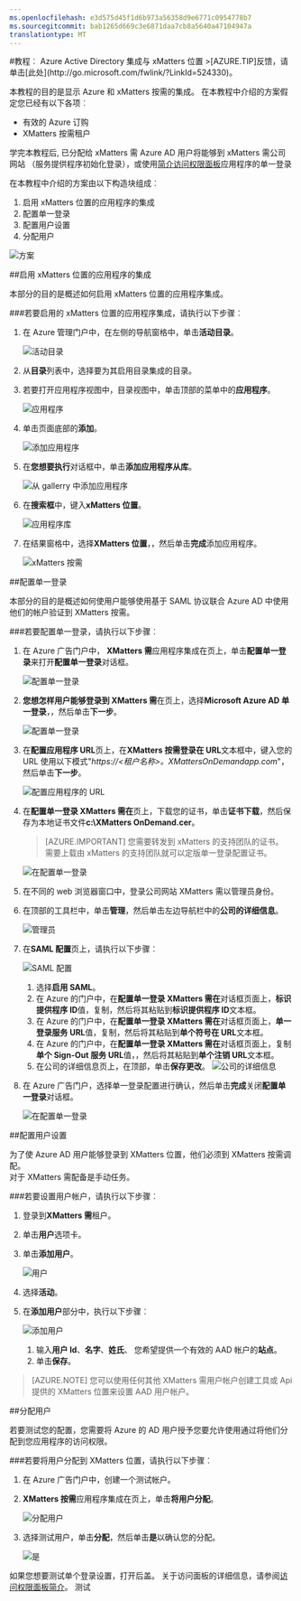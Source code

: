 ```yaml
---
ms.openlocfilehash: e3d575d45f1d6b973a56358d9e6771c0954778b7
ms.sourcegitcommit: bab1265d669c3e6871daa7cb8a5640a47104947a
translationtype: MT
---
```

<properties pageTitle="教程︰ Azure Active Directory 集成与按需 xMatters |Microsoft Azure" description="了解如何使用 Azure Active Directory xMatters 按需启用单一登录、 自动化资源调配，以及更多。" services="active-directory" authors="MarkusVi"  documentationCenter="na" manager="stevenpo"/>
<tags ms.service="active-directory" ms.devlang="na" ms.topic="article" ms.tgt_pltfrm="na" ms.workload="identity" ms.date="08/01/2015" ms.author="markvi" />
#教程︰ Azure Active Directory 集成与 xMatters 位置
>[AZURE.TIP]反馈，请单击[此处](http://go.microsoft.com/fwlink/?LinkId=524330)。
  
本教程的目的是显示 Azure 和 xMatters 按需的集成。 在本教程中介绍的方案假定您已经有以下各项︰

-   有效的 Azure 订购
-   XMatters 按需租户
  
学完本教程后, 已分配给 xMatters 需 Azure AD 用户将能够到 xMatters 需公司网站 （服务提供程序初始化登录），或使用[简介访问权限面板](https://msdn.microsoft.com/library/dn308586)应用程序的单一登录
  
在本教程中介绍的方案由以下构造块组成︰

1.  启用 xMatters 位置的应用程序的集成
2.  配置单一登录
3.  配置用户设置
4.  分配用户

![方案](./media/active-directory-saas-xmatters-ondemand-tutorial/IC776788.png "Scenario")

##启用 xMatters 位置的应用程序的集成
  
本部分的目的是概述如何启用 xMatters 位置的应用程序集成。

###若要启用的 xMatters 位置的应用程序集成，请执行以下步骤︰

1.  在 Azure 管理门户中，在左侧的导航窗格中，单击**活动目录**。

    ![活动目录](./media/active-directory-saas-xmatters-ondemand-tutorial/IC700993.png "Active Directory")

2.  从**目录**列表中，选择要为其启用目录集成的目录。

3.  若要打开应用程序视图中，目录视图中，单击顶部的菜单中的**应用程序**。

    ![应用程序](./media/active-directory-saas-xmatters-ondemand-tutorial/IC700994.png "Applications")

4.  单击页面底部的**添加**。

    ![添加应用程序](./media/active-directory-saas-xmatters-ondemand-tutorial/IC749321.png "Add application")

5.  在**您想要执行**对话框中，单击**添加应用程序从库**。

    ![从 gallerry 中添加应用程序](./media/active-directory-saas-xmatters-ondemand-tutorial/IC749322.png "Add an application from gallerry")

6.  在**搜索框**中，键入**xMatters 位置**。

    ![应用程序库](./media/active-directory-saas-xmatters-ondemand-tutorial/IC776789.png "Application gallery")

7.  在结果窗格中，选择**XMatters 位置**，，然后单击**完成**添加应用程序。

    ![xMatters 按需](./media/active-directory-saas-xmatters-ondemand-tutorial/IC776790.png "xMatters OnDemand")

##配置单一登录
  
本部分的目的是概述如何使用户能够使用基于 SAML 协议联合 Azure AD 中使用他们的帐户验证到 XMatters 按需。

###若要配置单一登录，请执行以下步骤︰

1.  在 Azure 广告门户中， **XMatters 需**应用程序集成在页上，单击**配置单一登录**来打开**配置单一登录**对话框。

    ![配置单一登录](./media/active-directory-saas-xmatters-ondemand-tutorial/IC776791.png "Configure single sign-on")

2.  **您想怎样用户能够登录到 XMatters 需**在页上，选择**Microsoft Azure AD 单一登录**，，然后单击**下一步**。

    ![配置单一登录](./media/active-directory-saas-xmatters-ondemand-tutorial/IC776792.png "Configure single sign-on")

3.  在**配置应用程序 URL**页上，在**XMatters 按需登录在 URL**文本框中，键入您的 URL 使用以下模式"*https://\<租户名称\>。XMattersOnDemandapp.com*"，然后单击**下一步**。

    ![配置应用程序的 URL](./media/active-directory-saas-xmatters-ondemand-tutorial/IC776793.png "Configure app URL")

4.  在**配置单一登录 XMatters 需在**页上，下载您的证书，单击**证书下载**，然后保存为本地证书文件**c:\\XMatters OnDemand.cer**。

    >[AZURE.IMPORTANT] 您需要转发到 xMatters 的支持团队的证书。 需要上载由 xMatters 的支持团队就可以定版单一登录配置证书。

    ![在配置单一登录](./media/active-directory-saas-xmatters-ondemand-tutorial/IC776794.png "Configure single sign on")

5.  在不同的 web 浏览器窗口中，登录公司网站 XMatters 需以管理员身份。

6.  在顶部的工具栏中，单击**管理**，然后单击左边导航栏中的**公司的详细信息**。

    ![管理员](./media/active-directory-saas-xmatters-ondemand-tutorial/IC776795.png "Admin")

7.  在**SAML 配置**页上，请执行以下步骤︰

    ![SAML 配置](./media/active-directory-saas-xmatters-ondemand-tutorial/IC776796.png "SAML configuration")

    1.  选择**启用 SAML**。
    2.  在 Azure 的门户中，在**配置单一登录 XMatters 需在**对话框页面上，**标识提供程序 ID**值，复制，然后将其粘贴到**标识提供程序 ID**文本框。
    3.  在 Azure 的门户中，在**配置单一登录 XMatters 需在**对话框页面上，**单一登录服务 URL**值，复制，然后将其粘贴到**单个符号在 URL**文本框。
    4.  在 Azure 的门户中，在**配置单一登录 XMatters 需在**对话框页面上，复制**单个 Sign-Out 服务 URL**值，，然后将其粘贴到**单个注销 URL**文本框。
    5.  在公司的详细信息页上，在顶部，单击**保存更改**。
        ![公司的详细信息](./media/active-directory-saas-xmatters-ondemand-tutorial/IC776797.png "Company details")

8.  在 Azure 广告门户，选择单一登录配置进行确认，然后单击**完成**关闭**配置单一登录**对话框。

    ![在配置单一登录](./media/active-directory-saas-xmatters-ondemand-tutorial/IC776798.png "Configure single sign on")

##配置用户设置
  
为了使 Azure AD 用户能够登录到 XMatters 位置，他们必须到 XMatters 按需调配。  
对于 XMatters 需配备是手动任务。

###若要设置用户帐户，请执行以下步骤︰

1.  登录到**XMatters 需**租户。

2.  单击**用户**选项卡。

3.  单击**添加用户**。

    ![用户](./media/active-directory-saas-xmatters-ondemand-tutorial/IC781048.png "Users")

4.  选择**活动**。

5.  在**添加用户**部分中，执行以下步骤︰

    ![添加用户](./media/active-directory-saas-xmatters-ondemand-tutorial/IC781049.png "Add a User")

    1.  输入**用户 Id**、**名字**、**姓氏**、 您希望提供一个有效的 AAD 帐户的**站点**。
    2.  单击**保存**。

>[AZURE.NOTE] 您可以使用任何其他 XMatters 需用户帐户创建工具或 Api 提供的 XMatters 位置来设置 AAD 用户帐户。

##分配用户
  
若要测试您的配置，您需要将 Azure 的 AD 用户授予您要允许使用通过将他们分配到您应用程序的访问权限。

###若要将用户分配到 XMatters 位置，请执行以下步骤︰

1.  在 Azure 广告门户中，创建一个测试帐户。

2.  **XMatters 按需**应用程序集成在页上，单击**将用户分配**。

    ![分配用户](./media/active-directory-saas-xmatters-ondemand-tutorial/IC776799.png "Assign users")

3.  选择测试用户，单击**分配**，然后单击**是**以确认您的分配。

    ![是](./media/active-directory-saas-xmatters-ondemand-tutorial/IC767830.png "Yes")
  
如果您想要测试单个登录设置，打开后盖。 关于访问面板的详细信息，请参阅[访问权限面板简介](https://msdn.microsoft.com/library/dn308586)。
测试
